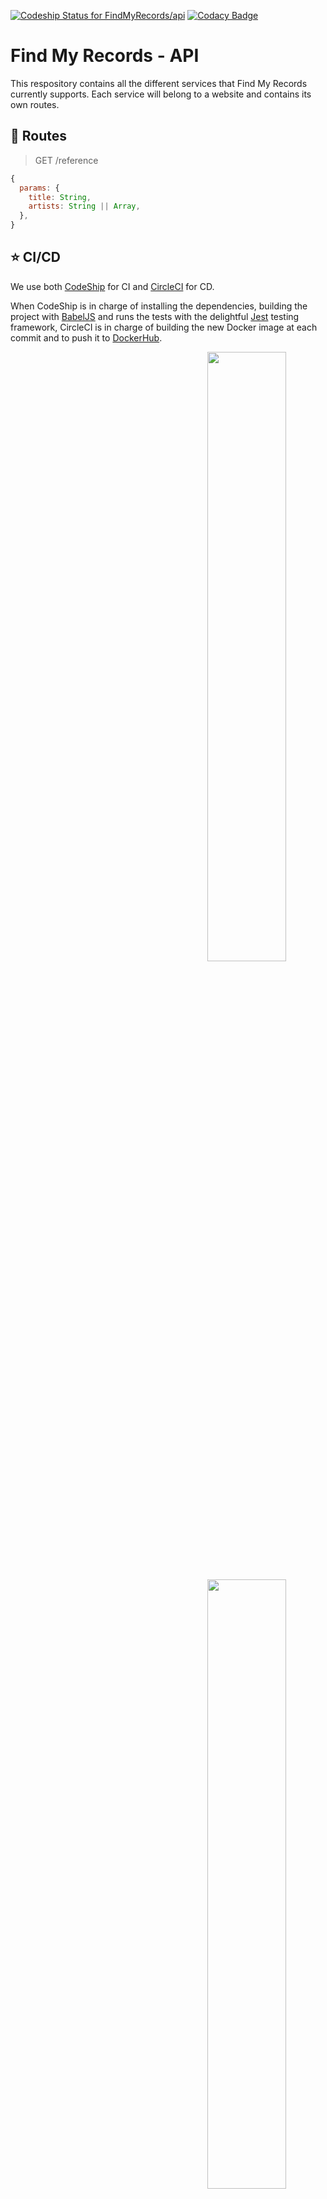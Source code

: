 [ ![Codeship Status for FindMyRecords/api](https://app.codeship.com/projects/3e89b780-bdcb-0135-7dd4-3ec1750d8459/status?branch=master)](https://app.codeship.com/projects/259782)
[![Codacy Badge](https://api.codacy.com/project/badge/Grade/eebc6beef2974765bac57920b3023f8e)](https://www.codacy.com/app/emaincourt/api?utm_source=github.com&amp;utm_medium=referral&amp;utm_content=FindMyRecords/api&amp;utm_campaign=Badge_Grade)  

# Find My Records - API

This respository contains all the different services that Find My Records currently supports. Each service will belong to a website and contains its own routes.

## 🚦 Routes

> GET /reference
```javascript
{
  params: {
    title: String,
    artists: String || Array,
  },
}
```

## ⭐️ CI/CD

We use both [CodeShip](https://codeship.com/) for CI and [CircleCI](https://circleci.com) for CD.

When CodeShip is in charge of installing the dependencies, building the project with [BabelJS](https://babeljs.io/) and runs the tests with the delightful [Jest](https://facebook.github.io/jest/) testing framework, CircleCI is in charge of building the new Docker image at each commit and to push it to [DockerHub](https://hub.docker.com/u/findmyrecords/dashboard/).

<p align="center"><img src="https://preview.ibb.co/jrRHHw/Screen_Shot_2017_12_10_at_12_53_46.png" width="50%" height="auto" style="margin-left: 50%" /></p>
<p align="center"><img src="https://preview.ibb.co/hQPq4b/Screen_Shot_2017_12_10_at_13_07_13.png" width="50%" height="auto" style="margin-left: 50%" /></p>

We then only need to upgrade the image in use by our services at DigitalOcean running `docker service update --image findmyrecords/service-juno service-juno` for instance.

## 💯 Code quality

For our code quality, we have chosen [Codacy](https://www.codacy.com/). You can see the badge on top of this repository.

<p align="center"><img src="https://preview.ibb.co/fkDBAG/Screen_Shot_2017_12_10_at_13_17_22.png" width="50%" height="auto" style="margin-left: 50%" /></p>

## 📑 Logging

Since our environment is hosted in the cloud, we have chosen to use [Loggly](https://www.loggly.com/) for easily monitor our instances.

<p align="center"><img src="https://preview.ibb.co/djJYPb/Screen_Shot_2017_12_10_at_13_13_49.png" width="50%" height="auto" style="margin-left: 50%" /></p>
